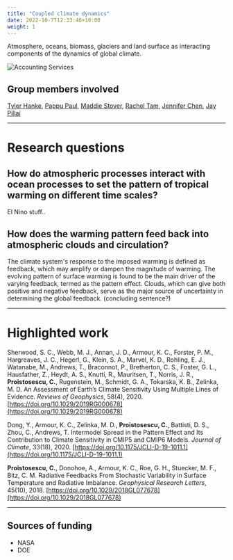 ```yaml
---
title: "Coupled climate dynamics"
date: 2022-10-7T12:33:46+10:00
weight: 1
---
```


Atmosphere, oceans, biomass, glaciers and land surface as interacting components of the dynamics of global climate.

![Accounting Services](/images/austin-distel-nGc5RT2HmF0-unsplash.jpg)

## Group members involved
[Tyler Hanke](https://cdds-at-uiuc.github.io/team/tyler-hanke/), [Pappu Paul](https://cdds-at-uiuc.github.io/team/pappu-paul/), [Maddie Stover](https://cdds-at-uiuc.github.io/team/maddie-stover/), [Rachel Tam](https://cdds-at-uiuc.github.io/team/rachel-tam/), [Jennifer Chen](https://cdds-at-uiuc.github.io/team/jennifer-chen/), [Jay Pillai](https://cdds-at-uiuc.github.io/team/jay-pillai/)

---

# Research questions

## How do atmospheric processes interact with ocean processes to set the pattern of tropical warming on different time scales? 

El Nino stuff..

## How does the warming pattern feed back into atmospheric clouds and circulation? 
The climate system's response to the imposed warming is defined as feedback, which may amplify or dampen the magnitude of warming. The evolving pattern of surface warming is found to be the main driver of the varying feedback, termed as the pattern effect. Clouds, which can give both positive and negative feedback, serve as the major source of uncertainty in determining the global feedback. (concluding sentence?)

---

# Highlighted work
Sherwood, S. C., Webb, M. J., Annan, J. D., Armour, K. C., Forster, P. M., Hargreaves, J. C., Hegerl, G., Klein, S. A., Marvel, K. D., Rohling, E. J., Watanabe, M., Andrews, T., Braconnot, P., Bretherton, C. S., Foster, G. L., Hausfather, Z., Heydt, A. S., Knutti, R., Mauritsen, T., Norris, J. R., **Proistosescu, C.**, Rugenstein, M., Schmidt, G. A., Tokarska, K. B., Zelinka, M. D. An Assessment of Earth’s Climate Sensitivity Using Multiple Lines of Evidence. _Reviews of Geophysics_, 58(4), 2020. [https://doi.org/10.1029/2019RG000678](https://doi.org/10.1029/2019RG000678)

Dong, Y., Armour, K. C., Zelinka, M. D., **Proistosescu, C.**, Battisti, D. S., Zhou, C., Andrews, T. Intermodel Spread in the Pattern Effect and Its Contribution to Climate Sensitivity in CMIP5 and CMIP6 Models. _Journal of Climate_, 33(18), 2020. [https://doi.org/10.1175/JCLI-D-19-1011.1](https://doi.org/10.1175/JCLI-D-19-1011.1)

**Proistosescu, C.**, Donohoe, A., Armour, K. C., Roe, G. H., Stuecker, M. F., Bitz, C. M. Radiative Feedbacks From Stochastic Variability in Surface Temperature and Radiative Imbalance. _Geophysical Research Letters_, 45(10), 2018. [https://doi.org/10.1029/2018GL077678](https://doi.org/10.1029/2018GL077678)

---

## Sources of funding
- NASA
- DOE

